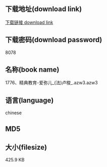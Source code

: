 ## 下载地址(download link)
[下载链接 download link](https://voluble-croquembouche-d321dc.netlify.app/?s=1776%E3%80%81%E7%B2%BE%E5%85%B8%E6%95%99%E8%82%B2-%E7%88%B1%E5%BC%A5%E5%84%BF_%28%E6%B3%95%29%E5%8D%A2%E6%A2%AD_.azw3)

## 下载密码(download password)
8078

## 名称(book name)
1776、精典教育-爱弥儿_(法)卢梭_.azw3.azw3

## 语言(language)
chinese

## MD5


## 大小(filesize)
425.9 KB

